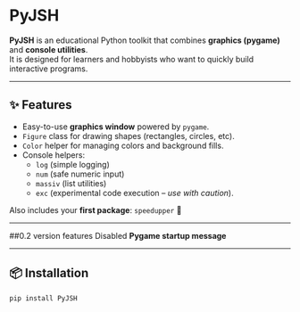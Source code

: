 # PyJSH

**PyJSH** is an educational Python toolkit that combines **graphics (pygame)** and **console utilities**.  
It is designed for learners and hobbyists who want to quickly build interactive programs.

---

## ✨ Features
- Easy-to-use **graphics window** powered by `pygame`.
- `Figure` class for drawing shapes (rectangles, circles, etc).
- `Color` helper for managing colors and background fills.
- Console helpers:
  - `log` (simple logging)
  - `num` (safe numeric input)
  - `massiv` (list utilities)
  - `exc` (experimental code execution – *use with caution*).

Also includes your **first package**: `speedupper` 🎉

---

##0.2 version features
Disabled **Pygame startup message**

---

## 📦 Installation

```bash
pip install PyJSH